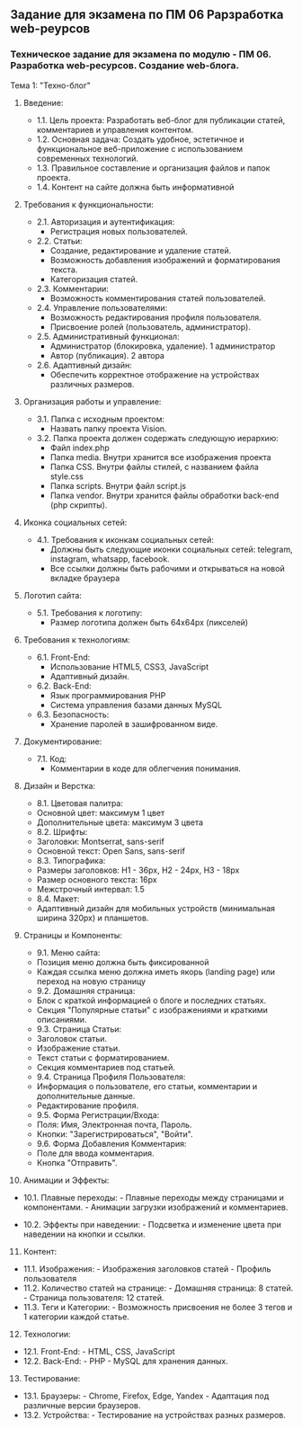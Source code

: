 ## Задание для экзамена по ПМ 06 Рарзработка web-реурсов

### Техническое задание для экзамена по модулю - ПМ 06. Разработка web-ресурсов. Создание web-блога.
Тема 1: "Техно-блог"
1. Введение:
   - 1.1. Цель проекта: Разработать веб-блог для публикации статей, комментариев и управления контентом.
   - 1.2. Основная задача: Создать удобное, эстетичное и функциональное веб-приложение с использованием современных технологий.
   - 1.3. Правильное составление и организация файлов и папок проекта.
   - 1.4. Контент на сайте должна быть информативной
2. Требования к функциональности:
   - 2.1. Авторизация и аутентификация:
      - Регистрация новых пользователей.
   - 2.2. Статьи:
      - Создание, редактирование и удаление статей.
      - Возможность добавления изображений и форматирования текста.
      - Категоризация статей.
   - 2.3. Комментарии:
      - Возможность комментирования статей пользователей.
   - 2.4. Управление пользователями:
      - Возможность редактирования профиля пользователя.
      - Присвоение ролей (пользователь, администратор).
   - 2.5. Административный функционал:
      - Администратор (блокировка, удаление). 1 администратор 
      - Автор (публикация). 2 автора
   - 2.6. Адаптивный дизайн:
      - Обеспечить корректное отображение на устройствах различных размеров.
3. Организация работы и управление:
   - 3.1. Папка с исходным проектом:
      - Назвать папку проекта Vision.
   - 3.2. Папка проекта должен содержать следующую иерархию:
      - Файл index.php
      - Папка media. Внутри хранится все изображения проекта 
      - Папка CSS. Внутри файлы стилей, с названием файла style.css
      - Папка scripts. Внутри файл script.js
      - Папка vendor. Внутри хранится файлы обработки back-end (php скрипты).

4. Иконка социальных сетей:
   - 4.1. Требования к иконкам социальных сетей:
      - Должны быть следующие иконки социальных сетей: telegram, instagram, whatsapp, facebook.
      - Все ссылки должны быть рабочими и открываться на новой вкладке браузера

5. Логотип сайта:
   - 5.1. Требования к логотипу:
      - Размер логотипа должен быть 64х64px (пикселей)
6. Требования к технологиям:
   - 6.1. Front-End:
      - Использование HTML5, CSS3, JavaScript 
      - Адаптивный дизайн.
   - 6.2. Back-End:
      - Язык программирования PHP
      - Система управления базами данных MySQL
   - 6.3. Безопасность:
      - Хранение паролей в зашифрованном виде.
7. Документирование:
   - 7.1. Код:
      - Комментарии в коде для облегчения понимания.
8. Дизайн и Верстка:
   - 8.1. Цветовая палитра:
    - Основной цвет: максимум 1 цвет 
    - Дополнительные цвета: максимум 3 цвета
   - 8.2. Шрифты:
    - Заголовки: Montserrat, sans-serif
    - Основной текст: Open Sans, sans-serif
   - 8.3. Типографика:
    - Размеры заголовков: H1 - 36px, H2 - 24px, H3 - 18px
    - Размер основного текста: 16px
    - Межстрочный интервал: 1.5
   - 8.4. Макет:
    - Адаптивный дизайн для мобильных устройств (минимальная ширина 320px) и планшетов.

9. Страницы и Компоненты:
   - 9.1. Меню сайта:
    - Позиция меню должна быть фиксированной
    - Каждая ссылка меню должна иметь якорь (landing page) или переход на новую страницу 
   - 9.2. Домашняя страница:
    - Блок с краткой информацией о блоге и последних статьях.
    - Секция "Популярные статьи" с изображениями и краткими описаниями.
   - 9.3. Страница Статьи:
    - Заголовок статьи.
    - Изображение статьи.
    - Текст статьи с форматированием.
    - Секция комментариев под статьей.
   - 9.4. Страница Профиля Пользователя:
    - Информация о пользователе, его статьи, комментарии и дополнительные данные.
    - Редактирование профиля.
   - 9.5. Форма Регистрации/Входа:
    - Поля: Имя, Электронная почта, Пароль.
    - Кнопки: "Зарегистрироваться", "Войти".
   - 9.6. Форма Добавления Комментария:
    - Поле для ввода комментария.
    - Кнопка "Отправить".
10. Анимации и Эффекты:
   - 10.1. Плавные переходы:
    - Плавные переходы между страницами и компонентами.
    - Анимации загрузки изображений и комментариев.

   - 10.2. Эффекты при наведении:
    - Подсветка и изменение цвета при наведении на кнопки и ссылки.

11. Контент:
   - 11.1. Изображения:
    - Изображения заголовков статей
    - Профиль пользователя
   - 11.2. Количество статей на странице:
    - Домашняя страница: 8 статей.
    - Страница пользователя: 12 статей.
   - 11.3. Теги и Категории:
    - Возможность присвоения не более 3 тегов и 1 категории каждой статье.
12. Технологии:
   - 12.1. Front-End:
    - HTML, CSS, JavaScript
   - 12.2. Back-End:
    - PHP
    - MySQL для хранения данных.
13. Тестирование:
   - 13.1. Браузеры:
    - Chrome, Firefox, Edge, Yandex
    - Адаптация под различные версии браузеров.
   - 13.2. Устройства:
    - Тестирование на устройствах разных размеров.

